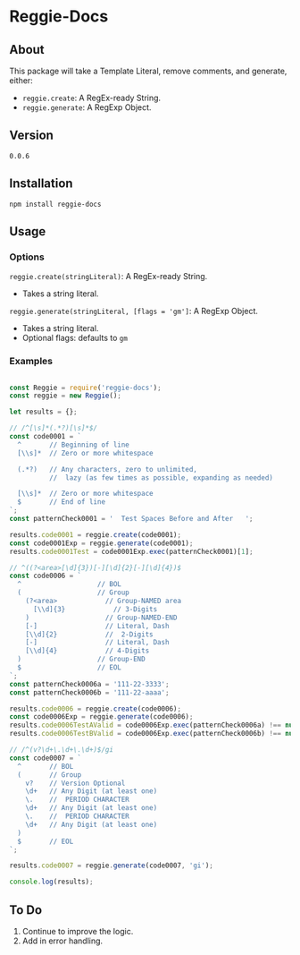 
# Reggie-Docs

## About

This package will take a Template Literal, remove comments, and generate, either:

* `reggie.create`: A RegEx-ready String.
* `reggie.generate`: A RegExp Object.

## Version

`0.0.6`

## Installation

`npm install reggie-docs`

## Usage

### Options

`reggie.create(stringLiteral)`: A RegEx-ready String.

* Takes a string literal.

`reggie.generate(stringLiteral, [flags = 'gm']`: A RegExp Object.

* Takes a string literal.
* Optional flags: defaults to `gm`

### Examples

```javascript

const Reggie = require('reggie-docs');
const reggie = new Reggie();

let results = {};

// /^[\s]*(.*?)[\s]*$/
const code0001 = `
  ^       // Beginning of line
  [\\s]*  // Zero or more whitespace

  (.*?)   // Any characters, zero to unlimited,
          //  lazy (as few times as possible, expanding as needed)

  [\\s]*  // Zero or more whitespace
  $       // End of line
`;
const patternCheck0001 = '  Test Spaces Before and After   ';

results.code0001 = reggie.create(code0001);
const code0001Exp = reggie.generate(code0001);
results.code0001Test = code0001Exp.exec(patternCheck0001)[1];

// ^((?<area>[\d]{3})[-][\d]{2}[-][\d]{4})$
const code0006 = `
  ^                   // BOL
  (                   // Group
    (?<area>            // Group-NAMED area
      [\\d]{3}            // 3-Digits
    )                   // Group-NAMED-END
    [-]                 // Literal, Dash
    [\\d]{2}            //  2-Digits
    [-]                 // Literal, Dash
    [\\d]{4}            // 4-Digits
  )                   // Group-END
  $                   // EOL
`;
const patternCheck0006a = '111-22-3333';
const patternCheck0006b = '111-22-aaaa';

results.code0006 = reggie.create(code0006);
const code0006Exp = reggie.generate(code0006);
results.code0006TestAValid = code0006Exp.exec(patternCheck0006a) !== null;
results.code0006TestBValid = code0006Exp.exec(patternCheck0006b) !== null;

// /^(v?\d+\.\d+\.\d+)$/gi
const code0007 = `
  ^       // BOL
  (       // Group
    v?    // Version Optional
    \d+   // Any Digit (at least one)
    \.    //  PERIOD CHARACTER
    \d+   // Any Digit (at least one)
    \.    //  PERIOD CHARACTER
    \d+   // Any Digit (at least one)
  )
  $       // EOL
`;

results.code0007 = reggie.generate(code0007, 'gi');

console.log(results);
```

## To Do

1. Continue to improve the logic.
2. Add in error handling.
